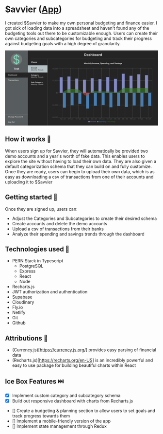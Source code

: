 # $avvier ([App](https://savvier.netflify.app/))

I created $Savvier to make my own personal budgeting and finance easier. I got sick of loading data into a spreadsheet and haven't found any of the budgeting tools out there to be customizable enough. Users can create their own categories and subcategories for budgeting and track their progress against budgeting goals with a high degree of granularity. 

![App screenshot](https://github.com/callumnelson/savvier-front-end/blob/main/src/assets/images/screenshot.png)

## How it works 📗

When users sign up for Savvier, they will automatically be provided two demo accounts and a year's worth of fake data. This enables users to explore the site without having to load their own data. They are also given a default categorization schema that they can build on and fully customize. Once they are ready, users can begin to upload their own data, which is as easy as downloading a csv of transactions from one of their accounts and uploading it to $Savvier

## Getting started 🏁

Once they are signed up, users can:
- Adjust the Categories and Subcategories to create their desired schema
- Create accounts and delete the demo accounts
- Upload a csv of transactions from their banks
- Analyze their spending and savings trends through the dashboard

## Technologies used 💾

* PERN Stack in Typescript
  * PostgreSQL
  * Express
  * React
  * Node
* Recharts.js
* JWT authorization and authentication
* Supabase
* Cloudinary
* Fly.io
* Netlify
* Git
* Github

## Attributions 🤩

* (Currency.js)[https://currency.js.org/] provides easy parsing of financial data
* (Recharts.js)[https://recharts.org/en-US] is an incredibly powerful and easy to use package for building beautiful charts within React

## Ice Box Features ⏭️

- [x] Implement custom category and subcategory schema
- [x] Build out responsive dashboard with charts from Recharts.js
- [] Create a budgeting & planning section to allow users to set goals and track progress towards them
- [] Implement a mobile-friendly version of the app
- [] Implement state management through Redux